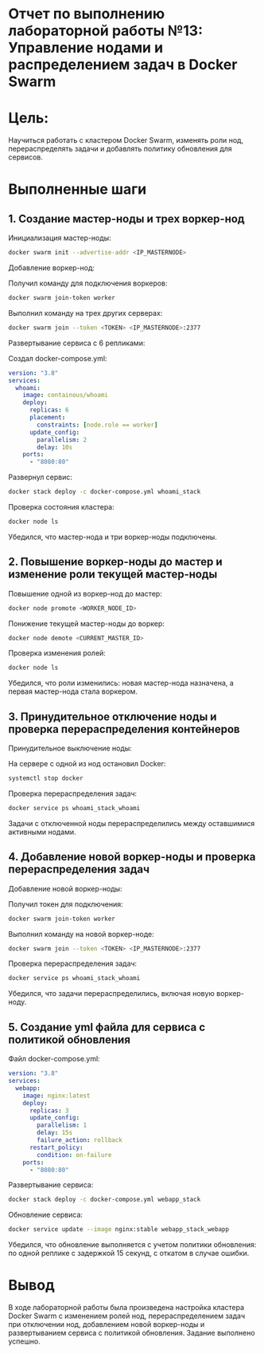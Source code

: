 # Отчет по выполнению лабораторной работы №13: Управление нодами и распределением задач в Docker Swarm
# Цель:
  Научиться работать с кластером Docker Swarm, изменять роли нод, перераспределять задачи и добавлять политику обновления для сервисов.
# Выполненные шаги
## 1. Создание мастер-ноды и трех воркер-нод
  Инициализация мастер-ноды:
  ```bash
  docker swarm init --advertise-addr <IP_MASTERNODE>
  ```
  Добавление воркер-нод:
  
  Получил команду для подключения воркеров:
  ```bash
  docker swarm join-token worker
  ```
  Выполнил команду на трех других серверах:
  ```bash
  docker swarm join --token <TOKEN> <IP_MASTERNODE>:2377
  ```
  Развертывание сервиса с 6 репликами:
  
  Создал docker-compose.yml:
  ```yaml
  version: "3.8"
  services:
    whoami:
      image: containous/whoami
      deploy:
        replicas: 6
        placement:
          constraints: [node.role == worker]
        update_config:
          parallelism: 2
          delay: 10s
      ports:
        - "8080:80"
  ```
  Развернул сервис:
  ```bash
  docker stack deploy -c docker-compose.yml whoami_stack
  ```
  Проверка состояния кластера:
  ```bash
  docker node ls
  ```
  Убедился, что мастер-нода и три воркер-ноды подключены.
## 2. Повышение воркер-ноды до мастер и изменение роли текущей мастер-ноды
  Повышение одной из воркер-нод до мастер:
  ```bash
  docker node promote <WORKER_NODE_ID>
  ```
  Понижение текущей мастер-ноды до воркер:
  ```bash
  docker node demote <CURRENT_MASTER_ID>
  ```
  Проверка изменения ролей:
  ```bash
  docker node ls
  ```
  Убедился, что роли изменились: новая мастер-нода назначена, а первая мастер-нода стала воркером.
## 3. Принудительное отключение ноды и проверка перераспределения контейнеров
Принудительное выключение ноды:

На сервере с одной из нод остановил Docker:
  ```bash
  systemctl stop docker
  ```
  Проверка перераспределения задач:
  ```bash
  docker service ps whoami_stack_whoami
  ```
  Задачи с отключенной ноды перераспределились между оставшимися активными нодами.
## 4. Добавление новой воркер-ноды и проверка перераспределения задач
  Добавление новой воркер-ноды:
  
  Получил токен для подключения:
  ```bash
  docker swarm join-token worker
  ```
  Выполнил команду на новой воркер-ноде:
  ```bash
  docker swarm join --token <TOKEN> <IP_MASTERNODE>:2377
  ```
  Проверка перераспределения задач:  
  ```bash
  docker service ps whoami_stack_whoami
  ```
  Убедился, что задачи перераспределились, включая новую воркер-ноду.
## 5. Создание yml файла для сервиса с политикой обновления
  Файл docker-compose.yml:
  ```yaml
  version: "3.8"
  services:
    webapp:
      image: nginx:latest
      deploy:
        replicas: 3
        update_config:
          parallelism: 1
          delay: 15s
          failure_action: rollback
        restart_policy:
          condition: on-failure
      ports:
        - "8080:80"
  ```
  Развертывание сервиса:
  ```bash
  docker stack deploy -c docker-compose.yml webapp_stack
  ```
  Обновление сервиса:
  ```bash
  docker service update --image nginx:stable webapp_stack_webapp
  ```
  Убедился, что обновление выполняется с учетом политики обновления: по одной реплике с задержкой 15 секунд, с откатом в случае ошибки.
# Вывод
  В ходе лабораторной работы была произведена настройка кластера Docker Swarm с изменением ролей нод, перераспределением задач при отключении нод, добавлением новой воркер-ноды и развертыванием сервиса с политикой обновления. Задание выполнено успешно.
